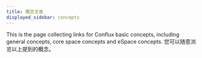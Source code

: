 ```yaml
---
title: 概念文章
displayed_sidebar: concepts
---
```


This is the page collecting links for Conflux basic concepts, including general concepts, core space concepts and eSpace concepts. 您可以随意浏览以上提到的概念。
